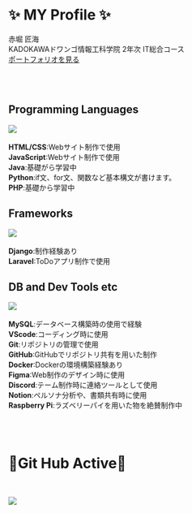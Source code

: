 # ✨ MY Profile ✨
  赤堀 匠海
  <br>
  KADOKAWAドワンゴ情報工科学院 2年次 IT総合コース
  <br>
  [ポートフォリオを見る](https://takumisportfolio.main.jp)
  
<br>
<br>


## Programming Languages
![](https://skillicons.dev/icons?i=html,css,js,java,python,php)
<br>
<br>
**HTML/CSS**:Webサイト制作で使用
<br>
**JavaScript**:Webサイト制作で使用
<br>
**Java**:基礎がら学習中
<br>
**Python**:if文、for文、関数など基本構文が書けます。
<br>
**PHP**:基礎から学習中

## Frameworks
![](https://skillicons.dev/icons?i=django,laravel)
<br>
<br>
**Django**:制作経験あり
<br>
**Laravel**:ToDoアプリ制作で使用



## DB and Dev Tools etc
![](https://skillicons.dev/icons?i=mysql,vscode,git,github,docker,figma,discord,notion,raspberrypi)
<br>
<br>
**MySQL**:データベース構築時の使用で経験
<br>
**VScode**:コーディング時に使用
<br>
**Git**:リポジトリの管理で使用
<br>
**GitHub**:GitHubでリポジトリ共有を用いた制作
<br>
**Docker**:Dockerの環境構築経験あり
<br>
**Figma**:Web制作のデザイン時に使用
<br>
**Discord**:テーム制作時に連絡ツールとして使用
<br>
**Notion**:ペルソナ分析や、書類共有時に使用
<br>
**Raspberry Pi**:ラズベリーパイを用いた物を絶賛制作中

<br>
<br>

# 🏃Git Hub Active🏃

<br>

![](https://github-readme-stats.vercel.app/api/top-langs?username=Akasan-T)

<!--
**Akasan-T/Akasan-T** is a ✨ _special_ ✨ repository because its `README.md` (this file) appears on your GitHub profile.

Here are some ideas to get you started:

- 🔭 I’m currently working on ...
- 🌱 I’m currently learning ...
- 👯 I’m looking to collaborate on ...
- 🤔 I’m looking for help with ...
- 💬 Ask me about ...
- 📫 How to reach me: ...
- 😄 Pronouns: ...
- ⚡ Fun fact: ...
-->
